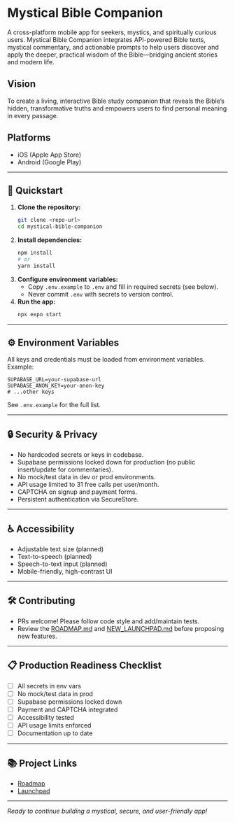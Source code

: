 # Mystical Bible Companion

A cross-platform mobile app for seekers, mystics, and spiritually curious users. Mystical Bible Companion integrates API-powered Bible texts, mystical commentary, and actionable prompts to help users discover and apply the deeper, practical wisdom of the Bible—bridging ancient stories and modern life.

## Vision
To create a living, interactive Bible study companion that reveals the Bible’s hidden, transformative truths and empowers users to find personal meaning in every passage.

## Platforms
- iOS (Apple App Store)
- Android (Google Play)

---

## 🚀 Quickstart

1. **Clone the repository:**
   ```bash
   git clone <repo-url>
   cd mystical-bible-companion
   ```
2. **Install dependencies:**
   ```bash
   npm install
   # or
   yarn install
   ```
3. **Configure environment variables:**
   - Copy `.env.example` to `.env` and fill in required secrets (see below).
   - Never commit `.env` with secrets to version control.
4. **Run the app:**
   ```bash
   npx expo start
   ```

---

## ⚙️ Environment Variables

All keys and credentials must be loaded from environment variables. Example:

```
SUPABASE_URL=your-supabase-url
SUPABASE_ANON_KEY=your-anon-key
# ...other keys
```

See `.env.example` for the full list.

---

## 🔒 Security & Privacy
- No hardcoded secrets or keys in codebase.
- Supabase permissions locked down for production (no public insert/update for commentaries).
- No mock/test data in dev or prod environments.
- API usage limited to 31 free calls per user/month.
- CAPTCHA on signup and payment forms.
- Persistent authentication via SecureStore.

---

## ♿ Accessibility
- Adjustable text size (planned)
- Text-to-speech (planned)
- Speech-to-text input (planned)
- Mobile-friendly, high-contrast UI

---

## 🛠️ Contributing
- PRs welcome! Please follow code style and add/maintain tests.
- Review the [ROADMAP.md](./ROADMAP.md) and [NEW_LAUNCHPAD.md](./NEW_LAUNCHPAD.md) before proposing new features.

---

## 📋 Production Readiness Checklist
- [ ] All secrets in env vars
- [ ] No mock/test data in prod
- [ ] Supabase permissions locked down
- [ ] Payment and CAPTCHA integrated
- [ ] Accessibility tested
- [ ] API usage limits enforced
- [ ] Documentation up to date

---

## 📚 Project Links
- [Roadmap](./ROADMAP.md)
- [Launchpad](./NEW_LAUNCHPAD.md)

---

*Ready to continue building a mystical, secure, and user-friendly app!*

